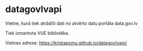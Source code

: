# datagovlvapi
Vietne, kurā tiek atrādīti dati no atvērto datu portāla data.gov.lv

Tiek izmantota VUE bibliotēka.

Vietnes adrese: https://kristapsmu.github.io/datagovlvapi/